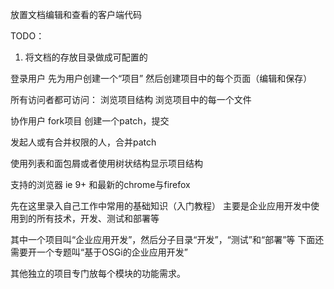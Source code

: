 放置文档编辑和查看的客户端代码

TODO：
1. 将文档的存放目录做成可配置的


登录用户
先为用户创建一个“项目”
然后创建项目中的每个页面（编辑和保存）

所有访问者都可访问：
浏览项目结构
浏览项目中的每一个文件


协作用户
fork项目
创建一个patch，提交

发起人或有合并权限的人，合并patch


使用列表和面包屑或者使用树状结构显示项目结构


支持的浏览器 ie 9+ 和最新的chrome与firefox


先在这里录入自己工作中常用的基础知识（入门教程）
主要是企业应用开发中使用到的所有技术，开发、测试和部署等

其中一个项目叫“企业应用开发”，然后分子目录“开发”，“测试”和“部署”等
下面还需要开一个专题叫“基于OSGi的企业应用开发”

其他独立的项目专门放每个模块的功能需求。